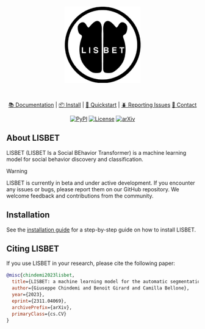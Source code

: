<div align="center">

<p align="center">
  <img src="docs/_static/logo_dark.png" alt="Logo" width="200">
</p><br>

[📚 Documentation](https://docs.lisbet.ai) |
[📦 Install](https://docs.lisbet.ai/getting_started.html#installation) |
[🚀 Quickstart](https://docs.lisbet.ai/getting_started.html) |
[🪲 Reporting Issues](https://github.com/BelloneLab/lisbet/issues)
[📧 Contact](https://lisbet.ai/contact/)

[![PyPI](https://img.shields.io/pypi/v/lisbet)](https://pypi.org/project/lisbet/)
[![License](https://img.shields.io/github/license/lisbet-ai/lisbet)]()
[![arXiv](https://img.shields.io/badge/arXiv-2311.04069-b31b1b.svg)](https://doi.org/10.48550/arXiv.2311.04069)

</div>

## About LISBET
LISBET (LISBET Is a Social BEhavior Transformer) is a machine learning model for social behavior discovery and classification.

> [!WARNING]
> LISBET is currently in beta and under active development.
> If you encounter any issues or bugs, please report them on our GitHub repository.
> We welcome feedback and contributions from the community.

## Installation
See the [installation guide](https://docs.lisbet.ai/getting_started.html) for a step-by-step guide on how to install LISBET.

## Citing LISBET
If you use LISBET in your research, please cite the following paper:

```bibtex
@misc{chindemi2023lisbet,
  title={LISBET: a machine learning model for the automatic segmentation of social behavior motifs},
  author={Giuseppe Chindemi and Benoit Girard and Camilla Bellone},
  year={2023},
  eprint={2311.04069},
  archivePrefix={arXiv},
  primaryClass={cs.CV}
}
```
